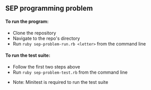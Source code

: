 ## SEP programming problem

#### To run the program:

- Clone the repository
- Navigate to the repo's directory
- Run `ruby sep-problem-run.rb <letter>` from the command line

#### To run the test suite:
- Follow the first two steps above
- Run `ruby sep-problem-test.rb` from the command line

* Note: Minitest is required to run the test suite
